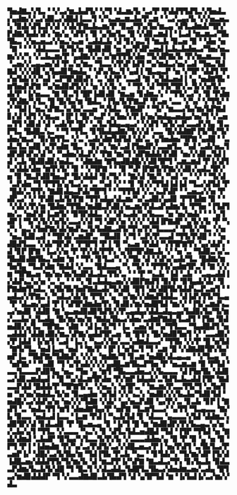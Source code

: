 ▜▅▟▇▃▚▜▃▝▝▞▃▞▆▃▙▟▜▞▝▞▜▝▟▃▆▞▙▝▃▞▛▝▛▟▟▜▜▟▜▃▚▜▅▟▃▞▄▟▆▞▞▃▞▟▉▃▞▟█▟▐▃▃▜▝▞▚▃▅▃▆▃▙▞▛▃▆▝▝▃▞▃▄▞▙▝▞▞▅▃▅▃▚▝▉▟▞▟▜▃▛▞▟▝▞▟▞▛▇▃▙▃▆▞▛▝▉▃▞▜▚▞▙▞▆▃▄▝▟▜▃▟▆▟▞▜▛▞▛▟▇▞▙▟▞▟▚▝▆▞▄▝▟▜▚▝▉▝▄▜▅▜▃▝█▝▞▟▊▃▆▟▐▝▐▃▟▝▆▃▆▃▞▜▙▜▙▃▝▞▅▃▅▃▞▞▅▃▚▃▅▝▃▟▟▃▙▝▟▝▊▞▄▃▜▝▆▃▙▝▉▃▅▝▉▝▝▟▅▝▅▝▇▝▝▝▝▟▟▃▃▃▜▞▜▞▅▝█▟▊▟▉▝▅▝▄▞▛▟▛▃▅▟▐▃▙▃▙▟▅▃▞▜▅▞▅▃▆▞▞▞▚▝▞▃▙▃▆▞▛▝▄▟▇▞▞▃▚▞▆▜▜▜▞▟▅▝▜▞▟▛▇▞▙▝▛▞▆▃▆▃▃▜▝▃▅▞▞▃▄▃▅▞▟▝▛▃▚▞▆▃▝▜▃▃▚▜▚▛▐▟▜▝▚▞▆▟▃▞▅▞▃▟▝▜▅▃▜▟▇▟▝▞▞▟█▝▄▜▄▟▊▜▅▟▄▝▝▟▚▞▙▃▜▝▄▟▐▝█▃▄▃▛▝▅▝▞▜▛▝▟▟▜▝▛▞▅▜▟▞▞▞▚▟▝▃▛▜▛▟▉▟▚▝▃▝▟▞▛▝▃▃▟▝▇▝▄▜▟▃▅▟▐▝▄▝▅▟▇▜▙▝▆▜▅▟▚▛▇▝▚▞▆▟▉▟▜▞▞▝▅▝▞▞▙▝▄▝▝▜▚▝▟▝▜▜▞▜▛▞▃▜▞▞▅▜▞▃▟▞▛▝▐▞▅▃▃▝▇▝▊▃▜▝█▛▐▟▊▟▊▝▆▃▅▝▊▟▆▃▚▝▝▜▜▞▃▞▚▝▉▝▛▟▆▞▛▟▇▞▚▜▃▝█▝█▞▙▞▆▝█▟▃▝▐▜▄▜▞▛▇▃▛▝▛▃▅▝▃▃▝▞▚▞▝▞▜▜▞▝▞▝▜▟▐▝▅▃▚▛▇▃▚▞▙▞▃▃▅▝▚▜▟▃▝▛▇▟▛▝▝▜▞▝▆▃▃▞▙▞▆▞▙▛▇▟▊▞▟▝▟▜▝▞▆▃▄▝▐▛▐▝█▞▚▃▛▝▄▜▅▞▞▛▐▞▅▞▅▟▄▃▅▟▄▞▅▞▜▝▞▃▅▃▜▜▝▟▊▟▝▟▝▃▟▞▛▝█▞▝▃▜▃▜▟▄▃▄▃▞▝▞▟▜▝▅▜▞▃▛▃▃▟▚▜▄▝▊▃▛▜▃▝█▟█▃▚▃▝▝▜▝▜▜▃▝▊▜▙▟▄▟▇▞▜▞▞▟▝▃▃▝█▞▟▟▇▛▐▜▞▜▞▜▞▟▅▞▆▃▞▝▉▞▆▜▜▃▝▞▃▝▃▟▞▟▆▜▟▜▟▝▟▞▃▝▄▜▅▟▅▞▜▛▇▝▄▟█▝▝▃▟▃▜▃▚▟█▝▄▜▚▟▆▝█▃▝▝▊▞▚▝▆▞▃▟▐▜▅▟▛▞▃▃▆▜▃▝▚▟▝▃▟▞▅▃▜▟▛▟▛▟▚▞▟▝▚▝▚▟▅▞▟▃▛▞▝▛▇▝▆▞▜▝▟▛▇▟▟▞▛▟▊▝▅▞▞▟▊▃▜▟▐▟▝▃▙▝█▟▉▟▉▞▅▟▃▝▝▟▇▟▆▝▇▜▄▟█▟█▞▞▟▊▜▛▜▝▃▆▃▆▟▝▛▐▞▟▜▚▞▟▟▞▟▅▝▆▜▚▜▞▝▉▝▝▞▜▛▇▝▝▝▉▝▚▛▐▛▇▜▞▛▇▞▞▟▊▞▄▟▃▜▛▞▅▝▉▝▇▃▛▟▉▜▅▃▛▝█▞▟▟▟▝▊▞▜▞▝▝▇▞▟▝▇▞▚▝▚▟▝▃▝▝▞▝▝▜▞▟▝▃▛▟▅▝▜▝▛▜▜▞▄▜▃▞▃▝▃▝▚▟▝▞▝▝▊▝▊▞▞▜▜▟▐▟▐▟▝▜▃▞▟▜▟▝▛▝█▟▞▃▜▜▚▝▇▟▊▟▄▃▛▟▞▜▛▜▝▝▝▜▜▜▟▝▞▃▚▃▛▟▛▝▝▃▅▃▞▞▅▝▛▟▛▃▞▝▞▝▛▟▊▃▙▜▞▛▇▝▜▜▚▟▄▞▟▃▆▞▚▞▃▟▉▞▄▟▊▝▛▜▜▟▆▝▉▝▝▝▞▟▞▞▛▞▆▝█▟▆▞▜▜▙▞▆▟█▃▛▟▊▞▅▃▆▞▛▟▃▟▚▟▆▞▙▝▛▜▅▝▐▜▟▜▅▞▃▝▅▟▚▛▐▃▆▜▞▝▉▜▛▟▟▃▝▞▝▟▚▃▟▞▚▞▙▃▃▝▅▝▅▞▅▟▞▝▝▝▄▜▟▛▐▝▜▞▚▜▞▞▅▜▞▃▃▞▞▟▝▜▝▟▛▞▅▝▞▞▞▝▟▟▐▛▇▟▛▝▄▜▞▞▙▝▛▝▚▞▚▝▄▃▚▜▅▛▇▞▟▞▆▟▚▃▜▞▙▟▇▃▟▜▞▜▚▞▛▞▜▃▃▃▞▝▛▜▞▞▜▃▝▞▅▝▅▃▜▟▊▃▟▝▝▜▛▟▞▃▆▟▛▃▝▜▙▟▊▝▞▜▝▃▛▞▛▃▃▟▝▜▜▞▛▟█▝▝▝▅▟█▟▜▃▃▝▞▟▞▜▛▟▚▝▛▜▛▜▝▛▐▝▉▝▚▃▅▝▛▟▟▝▚▜▜▛▇▜▚▝▄▞▟▟▚▝▟▝▊▛▐▛▇▝▐▃▞▞▅▝▛▝▛▞▟▞▛▜▚▝▄▜▛▜▛▟▇▃▙▝▞▝▅▝▃▝▜▟▉▃▚▞▃▜▙▟▊▟▇▜▙▃▚▟▆▝▆▝▝▜▚▝▊▜▃▞▚▝▞▜▙▝▟▝▞▟▚▞▄▟▞▜▃▝█▟▇▞▆▜▅▜▄▝▜▃▛▟▆▝▇▟▟▝▞▃▃▝█▟▃▃▄▝▚▝▜▞▝▝▛▜▜▞▄▟▆▜▛▃▜▝▇▝▞▞▆▝▜▛▇▃▅▝▆▞▅▞▆▞▙▟▛▟▃▟▃▜▜▞▃▝▝▝▛▝▚▃▙▝▐▟▝▃▙▝▝▃▄▃▟▟▐▞▟▟▚▃▚▞▅▝▃▝▃▝▝▝▚▝▊▃▙▟▄▃▅▞▞▟▉▛▇▟▜▝▉▞▛▝▉▜▄▟▞▟▞▝▊▛▇▟▆▜▚▟▃▝▄▜▙▜▙▜▅▛▇▟▃▟▞▜▞▟▊▝█▜▝▟▞▟█▜▙▜▟▟▚▃▛▃▅▜▝▝▄▟▃▞▞▛▇▃▚▝▚▟▃▞▟▞▙▝▛▜▞▝▄▝▚▞▆▞▞▟▆▟▜▟▟▃▝▟▐▟▚▜▜▞▜▃▄▝▛▝▟▃▅▞▄▟▝▛▐▝▟▜▛▟▆▟▅▜▚▝▊▟▊▞▆▞▅▟█▜▟▝▆▞▞▝▐▜▞▃▆▟▚▃▃▞▅▟▉▝▟▟▉▝▇▝▄▃▅▟▉▟▉▜▟▜▞▞▛▃▄▟▄▞▟▟▃▟▄▃▄▞▙▟▉▞▙▞▜▞▆▞▃▃▙▞▄▜▃▟▄▝█▞▆▞▅▞▆▝▇▟▄▜▙▃▞▟▅▞▃▟▆▛▇▟▄▜▃▟▜▝▐▜▅▝▉▟▅▟▉▞▄▜▃▝▜▛▇▃▝▟▇▝▝▟▐▃▜▞▜▝▐▃▝▃▅▞▟▝▚▞▜▜▃▃▝▜▄▟█▟▜▝▅▃▟▟▟▝▟▟▊▟▉▞▆▃▚▛▇▞▄▟▟▜▛▃▅▝▆▝█▜▚▝█▞▅▟▉▜▅▜▝▞▝▃▃▟▉▞▞▛▐▟▟▝▐▞▅▜▝▃▟▝▐▃▚▝▚▃▞▞▙▞▃▃▚▟▆▟▃▃▞▝▜▜▙▝▞▞▛▝█▝▅▜▟▝▇▜▞▜▃▝▅▟▐▃▄▝▅▟▝▝▇▞▛▝▐▛▐▝▅▜▃▜▝▜▝▃▆▝█▝▞▟▇▟▉▜▛▞▙▞▅▛▐▃▝▜▙▛▇▞▜▟▇▟▚▝▞▞▄▝▆▟▇▞▜▝▊▃▆▝▅▟█▞▟▃▄▃▄▝▝▞▜▃▄▝▚▝▅▛▇▞▝▝▚▟▊▝▜▝▄▜▚▟▞▞▞▞▄▟█▃▆▜▙▃▛▜▅▝▛▝▅▃▆▃▆▝▉▝▛▜▟▝▃▃▜▃▃▃▛▟▉▜▄▝▅▃▝▜▅▝▄▝▆▜▝▜▙▃▃▟▅▃▞▞▙▃▃▃▝▟▐▜▅▜▙▝▟▟▊▃▞▟▊▃▆▟▄▟▝▝█▝▚▞▟▃▆▜▛▟▅▝▛▞▆▛▐▟▄▟▞▃▜▟▜▃▙▃▟▟▐▜▛▝▇▟▃▃▛▟▟▝█▟▟▞▛▝▜▛▇▜▞▃▝▞▅▃▚▝▅▜▛▃▝▝▆▃▆▞▛▃▃▜▜▞▜▝▃▜▅▜▅▝▚▞▅▞▅▟▟▃▜▞▅▝▉▃▄▟▅▝▅▜▟▝▞▞▚▃▚▝▅▟▉▞▞▞▙▃▙▞▜▟▊▜▟▝▅▟█▞▃▞▟▟▚▞▅▝▅▞▞▞▜▟▇▝▞▟▞▝▄▞▅▃▛▟▉▝▄▞▛▞▃▝▊▃▙▝▊▛▐▝▇▟▜▝▃▝▅▟▃▜▜▝▆▜▝▟▅▟▇▜▄▞▛▝▅▛▇▝▜▃▆▜▃▃▞▝▄▜▜▝▜▃▄▃▃▝▇▞▙▝▉▃▃▝▅▟▃▟▐▃▃▝▐▃▆▝▛▟▐▝▚▃▙▜▟▝▊▝▟▃▃▝▄▃▃▃▚▜▟▝▟▟▆▃▚▟▉▜▛▞▟▝▊▟▃▟▊▝▛▝█▃▅▃▄▝▊▝▐▞▜▝█▝▆▝▆▟▉▟▛▞▛▞▙▃▄▃▚▞▅▝▞▃▙▞▄▜▝▜▜▃▝▞▃▃▃▝▚▃▚▝▊▝▟▜▃▜▟▃▅▟█▟▝▜▟▝▐▜▛▝▜▜▟▝▅▝▇▟▞▟▆▟▝▃▙▟▛▝▉▜▄▞▚▜▃▃▜▞▛▞▙▝▞▃▃▃▟▟▅▞▄▝▉▝▛▝▉▝▄▝▅▝▉▝▛▜▝▛▐▝▐▟▅▟▆▝▛▞▚▞▃▞▛▟▜▞▃▞▞▟█▃▅▃▞▛▐▝▅▞▛▟▜▝▃▜▙▜▃▞▛▃▅▛▐▞▝▟█▞▃▞▙▜▙▞▆▝▜▟▐▜▙▝▛▃▙▝▚▃▝▝▊▜▟▞▚▝▜▞▆▞▟▛▐▜▞▟▐▟█▃▅▞▟▟▟▜▜▞▜▞▆▞▙▝▟▝▆▃▛▛▐▞▚▛▇▝▇▃▟▃▞▜▚▝▊▞▙▃▙▝▉▟▃▃▛▟▆▞▙▃▙▜▞▟█▝▜▝█▃▜▝▞▟▃▟▟▃▜▟█▜▃▜▙▃▞▟▅▟▆▃▅▞▃▟▄▝█▜▃▞▆▟▉▟▟▟▛▝▜▝▞▃▃▟▇▟▉▃▙▜▙▟▜▝▟▝▄▜▛▜▟▝▆▝▐▞▙▟▐▞▃▞▆▞▞▟▃
